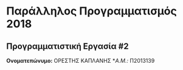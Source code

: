 # Παράλληλος Προγραμματισμός 2018
## Προγραμματιστική Εργασία #2

**Ονοματεπώνυμο:** ΟΡΕΣΤΗΣ ΚΑΠΛΑΝΗΣ
**Α.Μ.:* Π2013139


